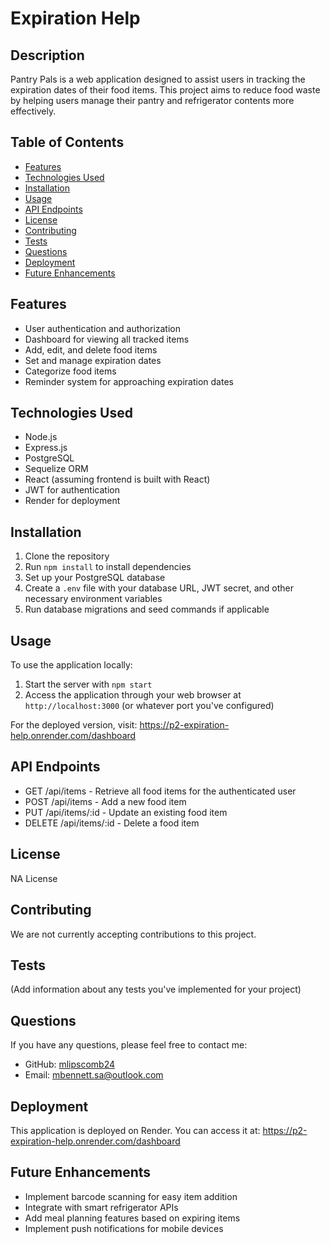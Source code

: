 # Expiration Help
## Description
Pantry Pals is a web application designed to assist users in tracking the expiration dates of their food items. This project aims to reduce food waste by helping users manage their pantry and refrigerator contents more effectively.

## Table of Contents
* [Features](#features)
* [Technologies Used](#technologies-used)
* [Installation](#installation)
* [Usage](#usage)
* [API Endpoints](#api-endpoints)
* [License](#license)
* [Contributing](#contributing)
* [Tests](#tests)
* [Questions](#questions)
* [Deployment](#deployment)
* [Future Enhancements](#future-enhancements)

## Features
- User authentication and authorization
- Dashboard for viewing all tracked items
- Add, edit, and delete food items
- Set and manage expiration dates
- Categorize food items
- Reminder system for approaching expiration dates

## Technologies Used
- Node.js
- Express.js
- PostgreSQL
- Sequelize ORM
- React (assuming frontend is built with React)
- JWT for authentication
- Render for deployment

## Installation
1. Clone the repository
2. Run `npm install` to install dependencies
3. Set up your PostgreSQL database
4. Create a `.env` file with your database URL, JWT secret, and other necessary environment variables
5. Run database migrations and seed commands if applicable

## Usage
To use the application locally:
1. Start the server with `npm start`
2. Access the application through your web browser at `http://localhost:3000` (or whatever port you've configured)

For the deployed version, visit: https://p2-expiration-help.onrender.com/dashboard

## API Endpoints

- GET /api/items - Retrieve all food items for the authenticated user
- POST /api/items - Add a new food item
- PUT /api/items/:id - Update an existing food item
- DELETE /api/items/:id - Delete a food item

## License
NA License

## Contributing
We are not currently accepting contributions to this project.

## Tests
(Add information about any tests you've implemented for your project)

## Questions
If you have any questions, please feel free to contact me:
* GitHub: [mlipscomb24](https://github.com/mlipscomb24)
* Email: mbennett.sa@outlook.com

## Deployment
This application is deployed on Render. You can access it at:
https://p2-expiration-help.onrender.com/dashboard

## Future Enhancements
- Implement barcode scanning for easy item addition
- Integrate with smart refrigerator APIs
- Add meal planning features based on expiring items
- Implement push notifications for mobile devices

